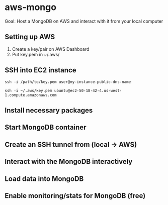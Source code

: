 # aws-mongo
Goal: Host a MongoDB on AWS and interact with it from your local computer

## Setting up AWS
1. Create a key/pair on AWS Dashboard
2. Put key.pem in ~/.aws/

## SSH into EC2 instance

`ssh -i /path/to/key.pem user@my-instance-public-dns-name`

`ssh -i ~/.aws/key.pem ubuntu@ec2-50-18-42-4.us-west-1.compute.amazonaws.com`


## Install necessary packages


## Start MongoDB container

## Create an SSH tunnel from (local -> AWS)

## Interact with the MongoDB interactively

## Load data into MongoDB

## Enable monitoring/stats for MongoDB (free)

